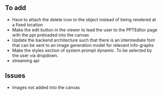 ## To add
- Have to attach the delete icon to the object instead of being rendered at a fixed location
- Make the edit button in the viewer to lead the user to the PPTEditor page with the ppt preloaded into the canvas
- Update the backend architecture such that there is an intermediate font that can be sent to an image generation model for relevant info-graphs
- Make the styles section of system prompt dynamic. To be selected by the user via dropdown.
- streaming api

## Issues
- Images not added into the canvas
